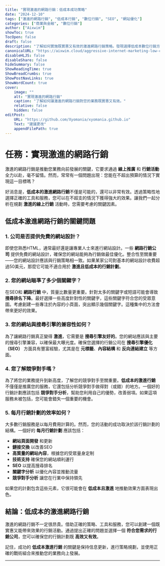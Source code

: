 ```yaml
---
title: "實現激進的網路行銷：低成本成功策略"
date: "2024-12-10"
tags: ["激進的網路行銷", "低成本行銷", "數位行銷", "SEO", "網站優化"]
categories: ["商業與金融", "數位行銷"]
author: ["Aixwim"]
showToc: true
TocOpen: false
draft: false
description: "了解如何實施既實惠又有效的激進網路行銷策略。發現選擇低成本數位行銷方案前需要問的關鍵問題。"
canonicalURL: "https://aixwim.cloud/aggressive-internet-marketing-low-cost"
disableHLJS: false
disableShare: false
hideSummary: false
ShowReadingTime: true
ShowBreadCrumbs: true
ShowPostNavLinks: true
ShowWordCount: true
cover:
    image: ""
    alt: "實現激進的網路行銷"
    caption: "了解如何讓激進的網路行銷對您的業務既實惠又有效。"
    relative: false
    hidden: false
editPost:
    URL: "https://github.com/Xyomania/xyomania.github.io"
    Text: "建議更改"
    appendFilePath: true
---
```


# 任務：實現激進的網路行銷

激進的網路行銷是推動您業務向前發展的關鍵，它要求通過 **線上推廣** 和 **行銷活動** 全力以赴，毫不留情。然而，常常有一個問題出現：您能在不超出預算的情況下實現這一目標嗎？

好消息是，**低成本的激進網路行銷**不僅是可能的，還可以非常有效。透過策略性地選擇正確的工具和服務，您可以在不超支的情況下獲得強大的效果。讓我們一起分析在規劃 **激進的線上行銷** 活動時，您需要考慮的關鍵因素。

## 低成本激進網路行銷的關鍵問題

### 1. **公司是否提供免費的網站設計？**
即使您熟悉HTML，通常最好還是讓專業人士來進行網站設計。一些 **網路行銷公司** 提供免費的網站設計，確保您的網站能夠為行銷做最佳優化。整合性至關重要——您的網站設計應該與行銷策略相一致。如果某家公司對基本的網站設計收費超過50美元，那麼它可能不適合用於 **激進且低成本的行銷計劃**。

### 2. **您的網站瞄準了多少個關鍵字？**
在SEO和 **網路行銷** 中，質量比數量更重要。針對太多的關鍵字或短語可能會導致 **搜尋排名下降**。最好選擇一些高度針對性的關鍵字，這些關鍵字符合您的受眾意圖。考慮創建一些專注於內容的小頁面，突出顯示幾個關鍵字。這種集中的方法會帶來更好的效果。

### 3. **您的網站與搜尋引擎的兼容性如何？**
為了讓網路行銷真正變得 **激進**，它需要是 **搜尋引擎友好的**。您的網站應該與主要的搜尋引擎兼容，以確保最大曝光度。確保您選擇的行銷公司在 **搜尋引擎優化（SEO）** 方面具有豐富經驗，尤其是在 **元標籤**、**內容結構** 和 **反向連結建立** 等方面。

### 4. **您了解競爭對手嗎？**
為了將您的業務提升到新高度，了解您的競爭對手至關重要。**低成本的激進行銷** 不僅僅是推廣您的服務，它還包括分析競爭對手做得對（或錯）的地方。一個好的行銷計劃應該包括 **競爭對手分析**，幫助您利用自己的優勢，改善弱項。如果這項服務未被包括，您可能會錯失一個重要的機會。

### 5. **每月行銷計劃的效率如何？**
大多數行銷服務是以每月費用計算的。然而，您的活動的成功取決於該行銷計劃的結構。一個好的 **每月行銷計劃** 應該包括：
   - **網站頁面開發** 和更新
   - **鏈接交換** 以改善SEO
   - **高質量的網站內容**，根據您的受眾量身定制
   - **技術支持** 確保您的網站順利運行
   - **SEO** 以提高搜尋排名
   - **關鍵字分析** 以優化內容並推動流量
   - **競爭對手分析** 讓您在行業中保持領先

如果您的計劃包含這些元素，它很可能會在 **低成本且激進** 地推動效果方面表現出色。

## 結論：低成本的激進網路行銷

激進的網路行銷不一定很昂貴。借助正確的策略、工具和服務，您可以創建一個既實惠又能帶來效果的行銷活動。通過提出正確的問題並選擇一個 **符合您需求的行銷公司**，您可以確保您的行銷計劃既 **高效又有效**。

記住，成功的 **低成本激進行銷** 的關鍵是保持信息更新，進行策略規劃，並使用正確的戰術組合來推動您的業務向上發展。

---

